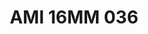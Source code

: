 ---
title: AMI 16MM 036
date: 
draft: false

# descripcion
description : Anillo de plata 925 y microcubics.

materials: Plata 925

color: 

dimensions: 16 mm diámetro

code: 05-28-1203

type: "Anillos"

categories: []

price: $5.610,00

price_eftvo: $4.770,00

# Images
# first image will be shown in the product page
images:
  # - image: "images/path_to_image"
  # La ubicacion de las imagenes es imagenes/Anillos/Anillos.Microcubic/05-28-1203-ami-16mm-036
  - image: "./images/anillos/microcubic/05-28-1203-ami-16mm-036.jpg"
---